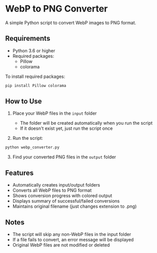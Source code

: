 # WebP to PNG Converter

A simple Python script to convert WebP images to PNG format.

## Requirements

- Python 3.6 or higher
- Required packages:
  - Pillow
  - colorama

To install required packages:
```bash
pip install Pillow colorama
```

## How to Use

1. Place your WebP files in the `input` folder
   - The folder will be created automatically when you run the script
   - If it doesn't exist yet, just run the script once

2. Run the script:
```bash
python webp_converter.py
```

3. Find your converted PNG files in the `output` folder

## Features

- Automatically creates input/output folders
- Converts all WebP files to PNG format
- Shows conversion progress with colored output
- Displays summary of successful/failed conversions
- Maintains original filename (just changes extension to .png)

## Notes

- The script will skip any non-WebP files in the input folder
- If a file fails to convert, an error message will be displayed
- Original WebP files are not modified or deleted
